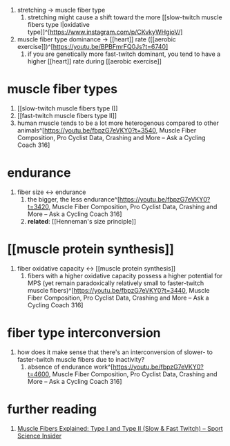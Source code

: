 1. stretching → muscle fiber type
	1. stretching might cause a shift toward the more [[slow-twitch muscle fibers type I|oxidative type]]^[https://www.instagram.com/p/CKvkyWHgioV/]
2. muscle fiber type dominance → [[heart]] rate ([[aerobic exercise]])^[https://youtu.be/BPBFmrFQ0Js?t=6740]
	1. if you are genetically more fast-twitch dominant, you tend to have a higher [[heart]] rate during [[aerobic exercise]]

# muscle fiber types
1. [[slow-twitch muscle fibers type I]]
2. [[fast-twitch muscle fibers type II]]
3. human muscle tends to be a lot more heterogenous compared to other animals^[https://youtu.be/fbpzG7eVKY0?t=3540, Muscle Fiber Composition, Pro Cyclist Data, Crashing and More – Ask a Cycling Coach 316]

# endurance
1. fiber size ↔ endurance
	1. the bigger, the less endurance^[https://youtu.be/fbpzG7eVKY0?t=3420, Muscle Fiber Composition, Pro Cyclist Data, Crashing and More – Ask a Cycling Coach 316]
	2. **related**: [[Henneman's size principle]]

# [[muscle protein synthesis]]
1. fiber oxidative capacity ↔ [[muscle protein synthesis]]
	1. fibers with a higher oxidative capacity possess a higher potential for MPS (yet remain paradoxically relatively small to faster-twitch muscle fibers)^[https://youtu.be/fbpzG7eVKY0?t=3440, Muscle Fiber Composition, Pro Cyclist Data, Crashing and More – Ask a Cycling Coach 316]

# fiber type interconversion
1. how does it make sense that there's an interconversion of slower- to faster-twitch muscle fibers due to inactivity?
	1. absence of endurance work^[https://youtu.be/fbpzG7eVKY0?t=4600, Muscle Fiber Composition, Pro Cyclist Data, Crashing and More – Ask a Cycling Coach 316]

# further reading
1. [Muscle Fibers Explained: Type I and Type II (Slow & Fast Twitch) – Sport Science Insider](https://sportscienceinsider.com/muscle-fibers-explained-slow-fast-twitch/)